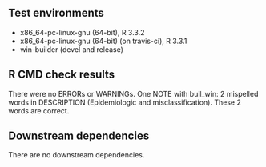 ## Test environments
* x86_64-pc-linux-gnu (64-bit), R 3.3.2
* x86_64-pc-linux-gnu (64-bit) (on travis-ci), R 3.3.1
* win-builder (devel and release)

## R CMD check results
There were no ERRORs or WARNINGs. One NOTE with buil_win: 2 mispelled words in
  DESCRIPTION (Epidemiologic and misclassification). These 2 words are correct.
  
## Downstream dependencies
There are no downstream dependencies.
